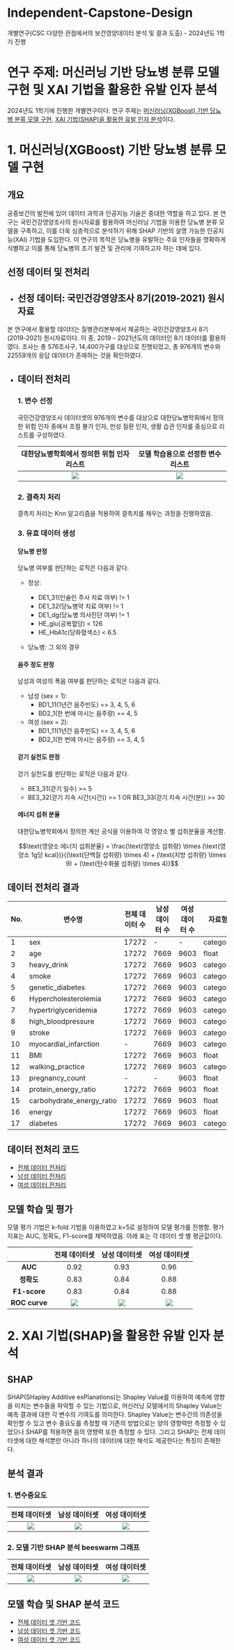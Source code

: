 # Independent-Capstone-Design
개별연구(CSC 다양한 관점에서의 보건영양데이터 분석 및 결과 도출) - 2024년도 1학기 진행

# 연구 주제: 머신러닝 기반 당뇨병 분류 모델 구현 및 XAI 기법을 활용한 유발 인자 분석

2024년도 1학기에 진행한 개별연구이다. 연구 주제는 [머신러닝(XGBoost) 기반 당뇨병 분류 모델 구현](#1-머신러닝xgboost-기반-당뇨병-분류-모델-구현), [XAI 기법(SHAP)을 활용한 유발 인자 분석](#2-xai-기법shap을-활용한-유발-인자-분석)이다.


# 1. 머신러닝(XGBoost) 기반 당뇨병 분류 모델 구현
## **개요**
공중보건의 발전에 있어 데이터 과학과 인공지능 기술은 중대한 역할을 하고 있다. 본 연구는 국민건강영양조사의 원시자료를 활용하여 머신러닝 기법을 이용한 당뇨병 분류 모델을 구축하고, 이를 더욱 심층적으로 분석하기 위해 SHAP 기반의 설명 가능한 인공지능(XAI) 기법을 도입한다. 이 연구의 목적은 당뇨병을 유발하는 주요 인자들을 명확하게 식별하고 이를 통해 당뇨병의 조기 발견 및 관리에 기여하고자 하는 데에 있다.

## **선정 데이터 및 전처리**

- ## 선정 데이터: 국민건강영양조사 8기(2019-2021) 원시자료

본 연구에서 활용할 데이터는 질병관리본부에서 제공하는 국민건강영양조사 8기(2019-2021) 원시자료이다. 이 중, 2019 – 2021년도의 데이터인 8기 데이터를 활용하였다. 조사는 총 576조사구, 14,400가구를 대상으로 진행되었고, 총 976개의 변수와 22559개의 응답 데이터가 존재하는 것을 확인하였다.

- ## 데이터 전처리

    ### 1. 변수 선정
    국민건강영양조사 데이터셋의 976개의 변수를 대상으로 대한당뇨병학회에서 정의한 위험 인자 중에서 조절 불가 인자, 만성 질환 인자, 생활 습관 인자를 중심으로 리스트를 구성하였다.

    | 대한당뇨병학회에서 정의한 위험 인자 리스트 | 모델 학습용으로 선정한 변수 리스트 |  
    | :---: | :---: |
    | <img src="./images/var_select.png"> | <img src="./images/var_set.png"> | 
    

    ### 2. 결측치 처리
    결측치 처리는 Knn 알고리즘을 적용하여 결측치를 채우는 과정을 진행하였음.

    ### 3. 유효 데이터 생성

    #### 당뇨병 판정
    당뇨병 여부를 판단하는 로직은 다음과 같다.
    
    - 정상: 
        - DE1_31(인슐린 주사 치료 여부) != 1
        - DE1_32(당뇨병약 치료 여부) != 1
        - DE1_dg(당뇨병 의사진단 여부) != 1 
        - HE_glu(공복혈당) < 126 
        - HE_HbA1c(당화혈색소) < 6.5

    - 당뇨병: 그 외의 경우

    #### 음주 정도 판정
    남성과 여성의 폭음 여부를 판단하는 로직은 다음과 같다.

    - 남성 (sex = 1):
        - BD1_11(1년간 음주빈도) == 3, 4, 5, 6
        - BD2_1(한 번에 마시는 음주량) == 4, 5
    - 여성 (sex = 2):
        - BD1_11(1년간 음주빈도) == 3, 4, 5, 6
        - BD2_1(한 번에 마시는 음주량) == 3, 4, 5

    #### 걷기 실천도 판정
    걷기 실천도를 판단하는 로직은 다음과 같다.

    - BE3_31(걷기 일수) >= 5
    - BE3_32(걷기 지속 시간(시간)) >= 1 OR BE3_33(걷기 지속 시간(분)) >= 30

    #### 에너지 섭취 분율
    대한당뇨병학회에서 정의한 계산 공식을 이용하여 각 영양소 별 섭취분율을 계산함.

    $$\text{영양소 에너지 섭취분율} = \frac{\text{영양소 섭취량} \times (\text{영양소 1g당 kcal})}{(\text{단백질 섭취량} \times 4) + (\text{지방 섭취량} \times 9) + (\text{탄수화물 섭취량} \times 4)}$$

## **데이터 전처리 결과** 

| No. | 변수명                    | 전체 데이터 수 | 남성 데이터 수 | 여성 데이터 수 | 자료형    |
|-----|--------------------------|----------------|----------------|----------------|-----------|
| 1   | sex                      | 17272          | -              | -              | category  |
| 2   | age                      | 17272          | 7669           | 9603           | float     |
| 3   | heavy_drink              | 17272          | 7669           | 9603           | category  |
| 4   | smoke                    | 17272          | 7669           | 9603           | category  |
| 5   | genetic_diabetes         | 17272          | 7669           | 9603           | category  |
| 6   | Hypercholesterolemia     | 17272          | 7669           | 9603           | category  |
| 7   | hypertriglyceridemia     | 17272          | 7669           | 9603           | category  |
| 8   | high_bloodpressure       | 17272          | 7669           | 9603           | category  |
| 9   | stroke                   | 17272          | 7669           | 9603           | category  |
| 10  | myocardial_infarction    | -              | 7669           | 9603           | category  |
| 11  | BMI                      | 17272          | 7669           | 9603           | float     |
| 12  | walking_practice         | 17272          | 7669           | 9603           | category  |
| 13  | pregnancy_count          | -              | -              | 9603           | float     |
| 14  | protein_energy_ratio     | 17272          | 7669           | 9603           | float     |
| 15  | carbohydrate_energy_ratio| 17272          | 7669           | 9603           | float     |
| 16  | energy                   | 17272          | 7669           | 9603           | float     |
| 17  | diabetes                 | 17272          | 7669           | 9603           | category  |


## **데이터 전처리 코드**

- [전체 데이터 전처리](code/final_data_preprocessing.ipynb)
- [남성 데이터 전처리](code/final_data_preprocessing_man.ipynb)
- [여성 데이터 전처리](code/final_data_preprocessing_woman.ipynb)

## **모델 학습 및 평가**
모델 평가 기법은 k-fold 기법을 이용하였고 k=5로 설정하여 모델 평가를 진행함. 평가 지표는 AUC, 정확도, F1-score를 채택하였음. 아래 표는 각 데이터 셋 별 평균값이다.

|  | 전체 데이터셋 | 남성 데이터셋 | 여성 데이터셋 |
| :-------: | :-----: | :-----: | :-----: |
| **AUC** | 0.92 | 0.93 | 0.96 |
| **정확도** | 0.83 | 0.84 | 0.88 |
| **F1-score** | 0.83 | 0.84 | 0.88 |
| **ROC curve** | <img src="./images/roc_global.png"> | <img src="./images/roc_man.png"> | <img src="./images/roc_woman.png"> |

# 2. XAI 기법(SHAP)을 활용한 유발 인자 분석

## **SHAP**
SHAP(SHapley Additive exPlanations)는 Shapley Value를 이용하여 예측에 영향을 미치는 변수들을 파악할 수 있는 기법으로, 머신러닝 모델에서의 Shapley Value는 예측 결과에 대한 각 변수의 기여도를 의미한다. Shapley Value는 변수간의 의존성을 확인할 수 있고 변수 중요도를 측정할 때 기존의 방법으로는 양의 영향력만 측정할 수 있었으나 SHAP를 적용하면 음의 영향력 또한 측정할 수 있다. 그리고 SHAP는 전체 데이터셋에 대한 해석뿐만 아니라 하나의 데이터에 대한 해석도 제공한다는 특징이 존재한다.

## **분석 결과**

### 1. 변수중요도

| 전체 데이터셋 | 남성 데이터셋 | 여성 데이터셋 |
| :-----: | :-----: | :-----: |
| <img src="./images/var_importance_global.png"> | <img src="./images/var_importance_man.png"> | <img src="./images/var_importance_woman.png"> |

### 2. 모델 기반 SHAP 분석 beeswarm 그래프

| 전체 데이터셋 | 남성 데이터셋 | 여성 데이터셋 |
| :-----: | :-----: | :-----: |
| <img src="./images/beeswarm_global.png"> | <img src="./images/beeswarm_man.png"> | <img src="./images/beeswarm_woman.png"> |


## **모델 학습 및 SHAP 분석 코드**
- [전체 데이터 셋 기반 코드](code/final_model.ipynb)
- [남성 데이터 셋 기반 코드](code/final_model_man.ipynb)
- [여성 데이터 셋 기반 코드](code/final_model_woman.ipynb)
